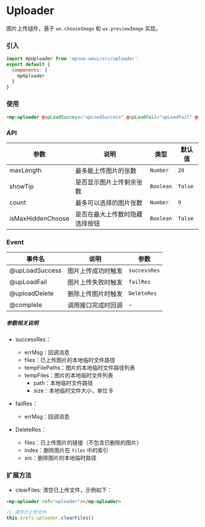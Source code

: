 # Uploader

图片上传组件，基于 `wx.chooseImage` 和 `wx.previewImage` 实现。

<imgPreview imgUrl="/assets/uploader.png"/>

### 引入

```js
import mpUploader from 'mpvue-weui/src/uploader'
export default {
  components: {
    mpUploader
  }
}
```

### 使用

```html
<mp-uploader @upLoadSuccess="upLoadSuccess" @upLoadFail="upLoadFail" @uploadDelete="uploadDelete" :showTip=false :count=1></mp-uploader>
```

### API

| 参数		       | 说明                  | 类型      | 默认值  |
| ---------			| ----------------------| ---------| ------- |
| maxLength			| 最多能上传图片的张数     | `Number` | `20`    |
| showTip			| 是否显示图片上传剩余张数 | `Boolean` | `false` |
| count				| 最多可以选择的图片张数   | `Number` | `9`     |
| isMaxHiddenChoose	| 是否在最大上传数时隐藏选择按钮| `Boolean` | `false` |


### Event

| 事件名         | 说明               | 参数         |
| -------------- | ------------------ | ------------ |
| @upLoadSuccess | 图片上传成功时触发 | `successRes` |
| @upLoadFail    | 图片上传失败时触发 | `failRes`    |
| @uploadDelete  | 删除上传图片时触发 | `DeleteRes`  |
| @complete      | 调用接口完成时回调 | -            |

##### 参数相关说明

* successRes：

  * errMsg：回调消息
  * files：已上传图片的本地临时文件路径
  * tempFilePaths：图片的本地临时文件路径列表
  * tempFiles：图片的本地临时文件列表
    * path：本地临时文件路径
    * size：本地临时文件大小，单位 B

* failRes：

  * errMsg：回调消息

* DeleteRes：
  * files：已上传图片的链接（不包含已删除的图片）
  * index：删除图片在 `files` 中的索引
  * src：删除图片的本地临时路径

### 扩展方法

* clearFiles: 清空已上传文件，示例如下：

```html
<mp-uploader ref="uploader"></mp-uploader>
```

```js
// 清空已上传文件
this.$refs.uploader.clearFiles()
```
